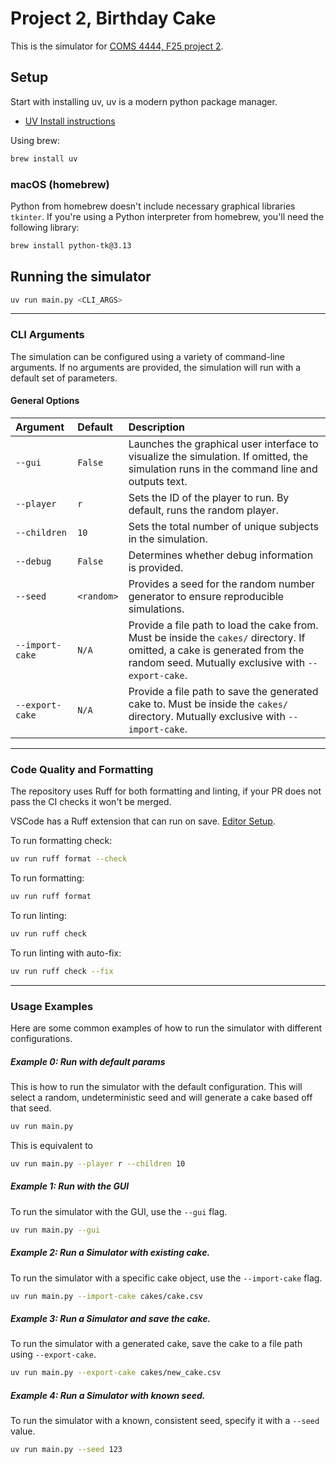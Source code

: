 # Project 2, Birthday Cake

This is the simulator for [COMS 4444, F25 project 2](https://www.cs.columbia.edu/~kar/4444f25/node19.html).

## Setup

Start with installing uv, uv is a modern python package manager.

- [UV Install instructions](https://docs.astral.sh/uv/getting-started/installation/#standalone-installer)

Using brew:

```bash
brew install uv
```

### macOS (homebrew)

Python from homebrew doesn't include necessary graphical libraries `tkinter`.
If you're using a Python interpreter from homebrew, you'll need the following library:

```bash
brew install python-tk@3.13
```

## Running the simulator

```bash
uv run main.py <CLI_ARGS>
```

---

### CLI Arguments

The simulation can be configured using a variety of command-line arguments. If no arguments are provided, the simulation will run with a default set of parameters.

#### General Options

| Argument        | Default    | Description                                                                                                                                                                      |
| :-------------- | :--------- | :------------------------------------------------------------------------------------------------------------------------------------------------------------------------------- |
| `--gui`         | `False`    | Launches the graphical user interface to visualize the simulation. If omitted, the simulation runs in the command line and outputs text.                                         |
| `--player`      | `r`        | Sets the ID of the player to run. By default, runs the random player.                                                                                                            |
| `--children`    | `10`       | Sets the total number of unique subjects in the simulation.                                                                                                                      |
| `--debug`       | `False`    | Determines whether debug information is provided.                                                                                                                                |
| `--seed`        | `<random>` | Provides a seed for the random number generator to ensure reproducible simulations.                                                                                              |
| `--import-cake` | `N/A`      | Provide a file path to load the cake from. Must be inside the `cakes/` directory. If omitted, a cake is generated from the random seed. Mutually exclusive with `--export-cake`. |
| `--export-cake` | `N/A`      | Provide a file path to save the generated cake to. Must be inside the `cakes/` directory. Mutually exclusive with `--import-cake`.                                               |

---

### Code Quality and Formatting

The repository uses Ruff for both formatting and linting, if your PR does not pass the CI checks it won't be merged.

VSCode has a Ruff extension that can run on save. [Editor Setup](https://docs.astral.sh/ruff/editors/setup/).

To run formatting check:

```bash
uv run ruff format --check
```

To run formatting:

```bash
uv run ruff format
```

To run linting:

```bash
uv run ruff check
```

To run linting with auto-fix:

```bash
uv run ruff check --fix
```

---

### Usage Examples

Here are some common examples of how to run the simulator with different configurations.

##### Example 0: Run with default params

This is how to run the simulator with the default configuration.
This will select a random, undeterministic seed and will generate a cake based off that seed.

```bash
uv run main.py
```

This is equivalent to

```bash
uv run main.py --player r --children 10
```

##### Example 1: Run with the GUI

To run the simulator with the GUI, use the `--gui` flag.

```bash
uv run main.py --gui
```

##### Example 2: Run a Simulator with existing cake.

To run the simulator with a specific cake object, use the `--import-cake` flag.

```bash
uv run main.py --import-cake cakes/cake.csv
```

##### Example 3: Run a Simulator and save the cake.

To run the simulator with a generated cake, save the cake to a file path using `--export-cake`.

```bash
uv run main.py --export-cake cakes/new_cake.csv
```

##### Example 4: Run a Simulator with known seed.

To run the simulator with a known, consistent seed, specify it with a `--seed` value.

```bash
uv run main.py --seed 123
```
